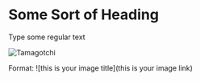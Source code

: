 # Some Sort of Heading

Type some regular text

![Tamagotchi](https://eu-images.contentstack.com/v3/assets/blt781c383a1983f673/bltd934eb51e7700562/63288babaa855a2a336ba7fc/Tamagochi91622.png)

Format:
![this is your image title](this is your image link)


